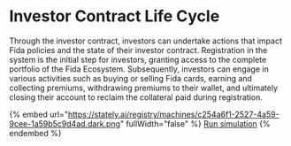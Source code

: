 # Investor Contract Life Cycle

Through the investor contract, investors can undertake actions that impact Fida policies and the state of their investor contract. Registration in the system is the initial step for investors, granting access to the complete portfolio of the Fida Ecosystem. Subsequently, investors can engage in various activities such as buying or selling Fida cards, earning and collecting premiums, withdrawing premiums to their wallet, and ultimately closing their account to reclaim the collateral paid during registration.

{% embed url="https://stately.ai/registry/machines/c254a6f1-2527-4a59-9cee-1a59b5c9d4ad.dark.png" fullWidth="false" %}
[Run simulation](https://stately.ai/registry/editor/2dd90700-b45e-481b-ac2f-f21c7c869a4d?machineId=c254a6f1-2527-4a59-9cee-1a59b5c9d4ad\&mode=Simulate)
{% endembed %}
